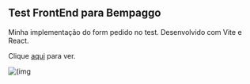 ## Test FrontEnd para Bempaggo  

Minha implementação do form pedido no test. Desenvolvido com Vite e React.

Clique [aqui](https://bempaggotest.netlify.app/) para ver.

![(img](https://i.postimg.cc/VvTRc2vz/downlocdad-10.png)